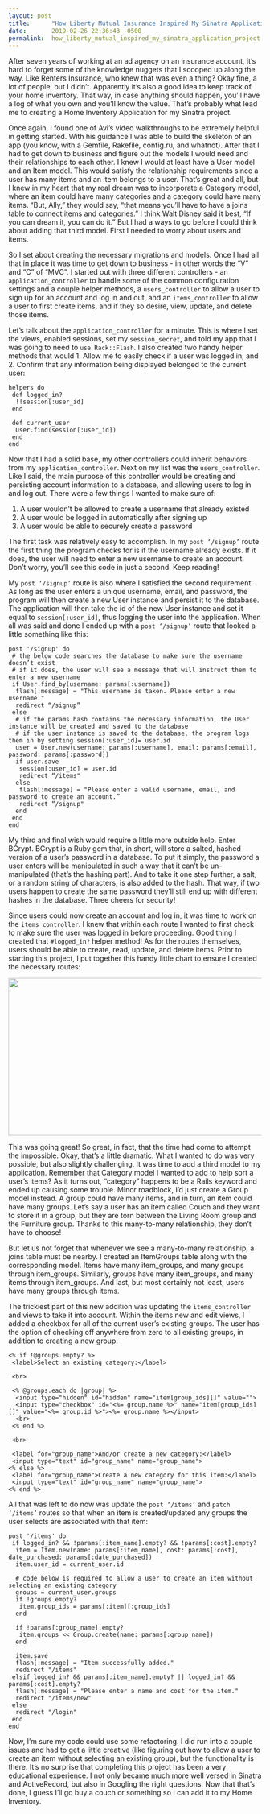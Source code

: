 ```yaml
---
layout: post
title:      "How Liberty Mutual Insurance Inspired My Sinatra Application Project"
date:       2019-02-26 22:36:43 -0500
permalink:  how_liberty_mutual_inspired_my_sinatra_application_project
---
```



After seven years of working at an ad agency on an insurance account, it’s hard to forget some of the knowledge nuggets that I scooped up along the way. Like Renters Insurance, who knew that was even a thing? Okay fine, a lot of people, but I didn’t. Apparently it’s also a good idea to keep track of your home inventory. That way, in case anything should happen, you’ll have a log of what you own and you’ll know the value. That’s probably what lead me to creating a Home Inventory Application for my Sinatra project. 

Once again, I found one of Avi’s video walkthroughs to be extremely helpful in getting started. With his guidance I was able to build the skeleton of an app (you know, with a Gemfile, Rakefile, config.ru, and whatnot). After that I had to get down to business and figure out the models I would need and their relationships to each other. I knew I would at least have a User model and an Item model. This would satisfy the relationship requirements since a user has many items and an item belongs to a user. That’s great and all, but I knew in my heart that my real dream was to incorporate a Category model, where an item could have many categories and a category could have many items. “But, Ally,” they would say, “that means you’ll have to have a joins table to connect items and categories.” I think Walt Disney said it best, “If you can dream it, you can do it.” But I had a ways to go before I could think about adding that third model. First I needed to worry about users and items.

So I set about creating the necessary migrations and models. Once I had all that in place it was time to get down to business - in other words the “V” and “C” of “MVC”. I started out with three different controllers - an `application_controller` to handle some of the common configuration settings and a couple helper methods, a `users_controller` to allow a user to sign up for an account and log in and out, and an `items_controller` to allow a user to first create items, and if they so desire, view, update, and delete those items.

Let’s talk about the `application_controller` for a minute. This is where I set the views, enabled sessions, set my `session_secret`, and told my app that I was going to need to `use Rack::Flash`. I also created two handy helper methods that would 1. Allow me to easily check if a user was logged in, and 2. Confirm that any information being displayed belonged to the current user:

```
helpers do
 def logged_in?
  !!session[:user_id]
 end

 def current_user
  User.find(session[:user_id])
 end
end
```


Now that I had a solid base, my other controllers could inherit behaviors from my `application_controller`. Next on my list was the `users_controller`. Like I said, the main purpose of this controller would be creating and persisting account information to a database, and allowing users to log in and log out. There were a few things I wanted to make sure of:
1. A user wouldn’t be allowed to create a username that already existed
2. A user would be logged in automatically after signing up
3. A user would be able to securely create a password

The first task was relatively easy to accomplish. In my `post ‘/signup’` route the first thing the program checks for is if the username already exists. If it does, the user will need to enter a new username to create an account. Don’t worry, you’ll see this code in just a second. Keep reading!

My `post ‘/signup’` route is also where I satisfied the second requirement. As long as the user enters a unique username, email, and password, the program will then create a new User instance and persist it to the database. The application will then take the id of the new User instance and set it equal to `session[:user_id]`, thus logging the user into the application. When all was said and done I ended up with a `post ‘/signup’` route that looked a little something like this:

```
post '/signup' do
 # the below code searches the database to make sure the username doesn’t exist
 # if it does, the user will see a message that will instruct them to enter a new username
 if User.find_by(username: params[:username])
  flash[:message] = "This username is taken. Please enter a new username."
  redirect “/signup”
 else
  # if the params hash contains the necessary information, the User instance will be created and saved to the database
  # if the user instance is saved to the database, the program logs them in by setting session[:user_id]= user.id
  user = User.new(username: params[:username], email: params[:email], password: params[:password])
  if user.save
   session[:user_id] = user.id
   redirect “/items"
  else
   flash[:message] = "Please enter a valid username, email, and password to create an account.”
   redirect “/signup"
  end
 end	
end			
```


My third and final wish would require a little more outside help. Enter BCrypt. BCrypt is a Ruby gem that, in short, will store a salted, hashed version of a user’s password in a database. To put it simply, the password a user enters will be manipulated in such a way that it can’t be un-manipulated (that’s the hashing part). And to take it one step further, a salt, or a random string of characters, is also added to the hash. That way, if two users happen to create the same password they’ll still end up with different hashes in the database. Three cheers for security!

Since users could now create an account and log in, it was time to work on the `items_controller`. I knew that within each route I wanted to first check to make sure the user was logged in before proceeding. Good thing I created that `#logged_in?` helper method! As for the routes themselves, users should be able to create, read, update, and delete items. Prior to starting this project, I put together this handy little chart to ensure I created the necessary routes:

<img src="https://c2.staticflickr.com/8/7815/33348685738_97c453f5ec_c.jpg" width="800" height="313">

This was going great! So great, in fact, that the time had come to attempt the impossible. Okay, that’s a little dramatic. What I wanted to do was very possible, but also slightly challenging. It was time to add a third model to my application. Remember that Category model I wanted to add to help sort a user’s items? As it turns out, “category” happens to be a Rails keyword and ended up causing some trouble. Minor roadblock, I’d just create a Group model instead. A group could have many items, and in turn, an item could have many groups. Let’s say a user has an item called Couch and they want to store it in a group, but they are torn between the Living Room group and the Furniture group. Thanks to this many-to-many relationship, they don’t have to choose!

But let us not forget that whenever we see a many-to-many relationship, a joins table must be nearby. I created an ItemGroups table along with the corresponding model. Items have many item_groups, and many groups through item_groups. Similarly, groups have many item_groups, and many items through item_groups. And last, but most certainly not least, users have many groups through items.

The trickiest part of this new addition was updating the `items_controller` and  views to take it into account. Within the items new and edit views, I added a checkbox for all of the current user’s existing groups. The user has the option of checking off anywhere from zero to all existing groups, in addition to creating a new group:

```
<% if !@groups.empty? %>
 <label>Select an existing category:</label>

 <br>

 <% @groups.each do |group| %>
  <input type="hidden" id="hidden" name="item[group_ids][]" value="">
  <input type="checkbox" id="<%= group.name %>" name="item[group_ids][]" value="<%= group.id %>"><%= group.name %></input>
  <br>
 <% end %>

 <br>

 <label for="group_name">And/or create a new category:</label>
 <input type="text" id="group_name" name="group_name">
<% else %>
 <label for="group_name">Create a new category for this item:</label>
 <input type="text" id="group_name" name="group_name">
<% end %>
```

All that was left to do now was update the `post ‘/items’` and `patch ‘/items’` routes so that when an item is created/updated any groups the user selects are associated with that item:

```
post '/items' do
 if logged_in? && !params[:item_name].empty? && !params[:cost].empty?
  item = Item.new(name: params[:item_name], cost: params[:cost], date_purchased: params[:date_purchased])
  item.user_id = current_user.id

  # code below is required to allow a user to create an item without selecting an existing category
  groups = current_user.groups
  if !groups.empty?
   item.group_ids = params[:item][:group_ids]
  end

  if !params[:group_name].empty?
   item.groups << Group.create(name: params[:group_name])
  end

  item.save
  flash[:message] = "Item successfully added."
  redirect "/items"
 elsif logged_in? && params[:item_name].empty? || logged_in? && params[:cost].empty?
  flash[:message] = "Please enter a name and cost for the item."
  redirect "/items/new"
 else
  redirect "/login"
 end
end
```

Now, I’m sure my code could use some refactoring. I did run into a couple issues and had to get a little creative (like figuring out how to allow a user to create an item without selecting an existing group), but the functionality is there. It’s no surprise that completing this project has been a very educational experience. I not only became much more well versed in Sinatra and ActiveRecord, but also in Googling the right questions. Now that that’s done, I guess I’ll go buy a couch or something so I can add it to my Home Inventory.
